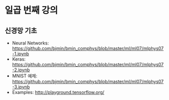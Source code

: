# 일곱 번째 강의

## 신경망 기초

* Neural Networks: https://github.com/bjmin/bmin_comphys/blob/master/ml/ml07/mlphys07-1.ipynb
* Keras: https://github.com/bjmin/bmin_comphys/blob/master/ml/ml07/mlphys07-2.ipynb
* MNIST 예제: https://github.com/bjmin/bmin_comphys/blob/master/ml/ml07/mlphys07-3.ipynb
* Examples: http://playground.tensorflow.org/
